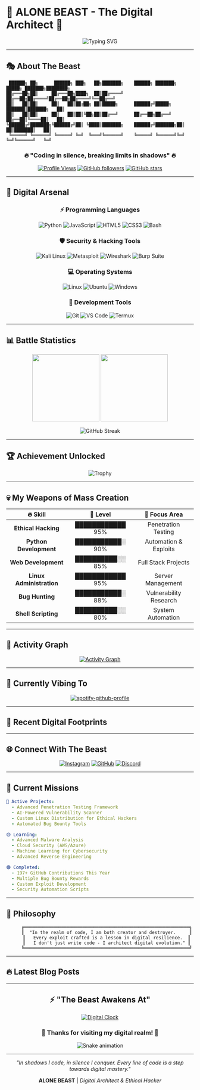 # 🌟 ALONE BEAST - The Digital Architect 🌟

<div align="center">
  
![Typing SVG](https://readme-typing-svg.herokuapp.com?font=Orbitron&size=35&pause=1000&color=00D9FF&center=true&vCenter=true&width=600&lines=Welcome+to+My+Digital+Realm;I+Craft+Exploits+%26+Code;Silent+Mind%2C+Loud+Code;Breaking+Limits+in+Shadows)

</div>

---

## 🎭 **About The Beast**

```ascii
 ██████╗ ██╗      ██████╗ ███╗   ██╗███████╗    ██████╗ ███████╗ █████╗ ███████╗████████╗
██╔═══██╗██║     ██╔═══██╗████╗  ██║██╔════╝    ██╔══██╗██╔════╝██╔══██╗██╔════╝╚══██╔══╝
██║   ██║██║     ██║   ██║██╔██╗ ██║█████╗      ██████╔╝█████╗  ███████║███████╗   ██║   
██║   ██║██║     ██║   ██║██║╚██╗██║██╔══╝      ██╔══██╗██╔══╝  ██╔══██║╚════██║   ██║   
╚██████╔╝███████╗╚██████╔╝██║ ╚████║███████╗    ██████╔╝███████╗██║  ██║███████║   ██║   
 ╚═════╝ ╚══════╝ ╚═════╝ ╚═╝  ╚═══╝╚══════╝    ╚═════╝ ╚══════╝╚═╝  ╚═╝╚══════╝   ╚═╝   
```

<div align="center">

### 🔥 **"Coding in silence, breaking limits in shadows"** 🔥

[![Profile Views](https://komarev.com/ghpvc/?username=hiddenghost9737&color=blueviolet&style=for-the-badge&label=PROFILE+VIEWS)](https://github.com/hiddenghost9737)
[![GitHub followers](https://img.shields.io/github/followers/hiddenghost9737?style=for-the-badge&color=orange&labelColor=black)](https://github.com/hiddenghost9737)
[![GitHub stars](https://img.shields.io/github/stars/hiddenghost9737?style=for-the-badge&color=yellow&labelColor=black)](https://github.com/hiddenghost9737)

</div>

---

## 🚀 **Digital Arsenal**

<div align="center">

### **⚡ Programming Languages**
![Python](https://img.shields.io/badge/Python-3776AB?style=for-the-badge&logo=python&logoColor=white)
![JavaScript](https://img.shields.io/badge/JavaScript-F7DF1E?style=for-the-badge&logo=javascript&logoColor=black)
![HTML5](https://img.shields.io/badge/HTML5-E34F26?style=for-the-badge&logo=html5&logoColor=white)
![CSS3](https://img.shields.io/badge/CSS3-1572B6?style=for-the-badge&logo=css3&logoColor=white)
![Bash](https://img.shields.io/badge/Bash-4EAA25?style=for-the-badge&logo=gnu-bash&logoColor=white)

### **🛡️ Security & Hacking Tools**
![Kali Linux](https://img.shields.io/badge/Kali_Linux-557C94?style=for-the-badge&logo=kali-linux&logoColor=white)
![Metasploit](https://img.shields.io/badge/Metasploit-2596CD?style=for-the-badge&logo=metasploit&logoColor=white)
![Wireshark](https://img.shields.io/badge/Wireshark-1679A7?style=for-the-badge&logo=wireshark&logoColor=white)
![Burp Suite](https://img.shields.io/badge/Burp_Suite-FF6633?style=for-the-badge&logo=burp-suite&logoColor=white)

### **💻 Operating Systems**
![Linux](https://img.shields.io/badge/Linux-FCC624?style=for-the-badge&logo=linux&logoColor=black)
![Ubuntu](https://img.shields.io/badge/Ubuntu-E95420?style=for-the-badge&logo=ubuntu&logoColor=white)
![Windows](https://img.shields.io/badge/Windows-0078D6?style=for-the-badge&logo=windows&logoColor=white)

### **🔧 Development Tools**
![Git](https://img.shields.io/badge/Git-F05032?style=for-the-badge&logo=git&logoColor=white)
![VS Code](https://img.shields.io/badge/VS_Code-007ACC?style=for-the-badge&logo=visual-studio-code&logoColor=white)
![Termux](https://img.shields.io/badge/Termux-000000?style=for-the-badge&logo=termux&logoColor=white)

</div>

---

## 📊 **Battle Statistics**

<div align="center">

<img height="180em" src="https://github-readme-stats.vercel.app/api?username=hiddenghost9737&show_icons=true&hide_border=true&count_private=true&include_all_commits=true&theme=radical&bg_color=0D1117&title_color=00D9FF&icon_color=00D9FF&text_color=FFFFFF" />

<img height="180em" src="https://github-readme-stats.vercel.app/api/top-langs/?username=hiddenghost9737&layout=compact&hide_border=true&theme=radical&bg_color=0D1117&title_color=00D9FF&text_color=FFFFFF" />

</div>

<div align="center">

![GitHub Streak](https://github-readme-streak-stats.herokuapp.com/?user=hiddenghost9737&theme=radical&hide_border=true&background=0D1117&stroke=00D9FF&ring=00D9FF&fire=FF6B6B&currStreakLabel=00D9FF)

</div>

---

## 🏆 **Achievement Unlocked**

<div align="center">

![Trophy](https://github-profile-trophy.vercel.app/?username=hiddenghost9737&theme=radical&no-frame=true&no-bg=true&margin-w=4&row=2&column=4)

</div>

---

## 💀 **My Weapons of Mass Creation**

<div align="center">

| 🔥 **Skill** | 💪 **Level** | 🎯 **Focus Area** |
|:---:|:---:|:---:|
| **Ethical Hacking** | ████████████ 95% | Penetration Testing |
| **Python Development** | ███████████░ 90% | Automation & Exploits |
| **Web Development** | ██████████░░ 85% | Full Stack Projects |
| **Linux Administration** | ████████████ 95% | Server Management |
| **Bug Hunting** | ███████████░ 88% | Vulnerability Research |
| **Shell Scripting** | ██████████░░ 80% | System Automation |

</div>

---

## 🌊 **Activity Graph**

<div align="center">

[![Activity Graph](https://github-readme-activity-graph.vercel.app/graph?username=hiddenghost9737&bg_color=0D1117&color=00D9FF&line=00D9FF&point=FF6B6B&area=true&hide_border=true)](https://github.com/hiddenghost9737)

</div>

---

## 🎵 **Currently Vibing To**

<div align="center">

[![spotify-github-profile](https://spotify-github-profile.vercel.app/api/view?uid=hiddenghost9737&cover_image=true&theme=novatorem&show_offline=true&background_color=0d1117&interchange=true&bar_color=00d9ff&bar_color_cover=false)](https://spotify-github-profile.vercel.app/api/view?uid=hiddenghost9737&redirect=true)

</div>

---

## 🔮 **Recent Digital Footprints**

<!--START_SECTION:activity-->
<!--END_SECTION:activity-->

---

## 🌐 **Connect With The Beast**

<div align="center">

[![Instagram](https://img.shields.io/badge/Instagram-E4405F?style=for-the-badge&logo=instagram&logoColor=white)](https://instagram.com/alone_beast_0010)
[![GitHub](https://img.shields.io/badge/GitHub-100000?style=for-the-badge&logo=github&logoColor=white)](https://github.com/hiddenghost9737)
[![Discord](https://img.shields.io/badge/Discord-5865F2?style=for-the-badge&logo=discord&logoColor=white)](https://discord.gg/alonebeast)

</div>

---

## 🎯 **Current Missions**

```yaml
🔴 Active Projects:
  - Advanced Penetration Testing Framework
  - AI-Powered Vulnerability Scanner  
  - Custom Linux Distribution for Ethical Hackers
  - Automated Bug Bounty Tools

🟡 Learning:
  - Advanced Malware Analysis
  - Cloud Security (AWS/Azure)
  - Machine Learning for Cybersecurity
  - Advanced Reverse Engineering

🟢 Completed:
  - 197+ GitHub Contributions This Year
  - Multiple Bug Bounty Rewards
  - Custom Exploit Development
  - Security Automation Scripts
```

---

## 💭 **Philosophy**

<div align="center">

```
     ╔══════════════════════════════════════════════════════════════╗
     ║  "In the realm of code, I am both creator and destroyer.     ║
     ║   Every exploit crafted is a lesson in digital resilience.  ║
     ║   I don't just write code - I architect digital evolution." ║
     ╚══════════════════════════════════════════════════════════════╝
```

</div>

---

## 🔥 **Latest Blog Posts**

<!-- BLOG-POST-LIST:START -->
<!-- BLOG-POST-LIST:END -->

---

<div align="center">

## ⚡ **"The Beast Awakens At"**

[![Digital Clock](https://img.shields.io/badge/⏰_Current_Time-Loading...-blue?style=for-the-badge&logo=clockify&logoColor=white)](https://github.com/hiddenghost9737)

### 🌟 **Thanks for visiting my digital realm!** 🌟

![Snake animation](https://github.com/hiddenghost9737/hiddenghost9737/blob/output/github-contribution-grid-snake.svg)

---

*"In shadows I code, in silence I conquer. Every line of code is a step towards digital mastery."*

**ALONE BEAST** | *Digital Architect & Ethical Hacker*

</div>
